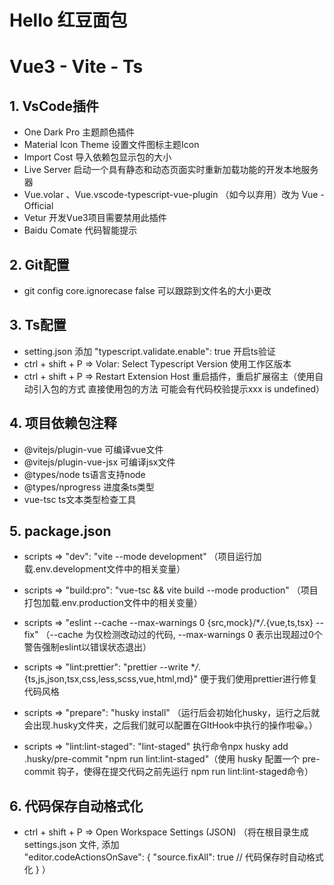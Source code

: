 # Hello 红豆面包

# Vue3 - Vite - Ts

## 1. VsCode插件

- One Dark Pro 主题颜色插件
- Material Icon Theme 设置文件图标主题Icon
- Import Cost 导入依赖包显示包的大小
- Live Server 启动一个具有静态和动态页面实时重新加载功能的开发本地服务器
- Vue.volar 、Vue.vscode-typescript-vue-plugin （如今以弃用）改为 Vue - Official
- Vetur 开发Vue3项目需要禁用此插件
- Baidu Comate 代码智能提示

## 2. Git配置

- git config core.ignorecase false 可以跟踪到文件名的大小更改

## 3. Ts配置

- setting.json 添加 "typescript.validate.enable": true 开启ts验证
- ctrl + shift + P => Volar: Select Typescript Version 使用工作区版本
- ctrl + shift + P => Restart Extension Host 重启插件，重启扩展宿主（使用自动引入包的方式 直接使用包的方法 可能会有代码校验提示xxx is undefined）

## 4. 项目依赖包注释

- @vitejs/plugin-vue 可编译vue文件
- @vitejs/plugin-vue-jsx 可编译jsx文件
- @types/node ts语言支持node
- @types/nprogress 进度条ts类型
- vue-tsc ts文本类型检查工具

## 5. package.json

- scripts => "dev": "vite --mode development" （项目运行加载.env.development文件中的相关变量）
- scripts => "build:pro": "vue-tsc && vite build --mode production" （项目打包加载.env.production文件中的相关变量）
- scripts => "eslint --cache --max-warnings 0 {src,mock}/\*_/_.{vue,ts,tsx} --fix" （--cache 为仅检测改动过的代码, --max-warnings 0 表示出现超过0个警告强制eslint以错误状态退出）
- scripts => "lint:prettier": "prettier --write \*_/_.{ts,js,json,tsx,css,less,scss,vue,html,md}" 便于我们使用prettier进行修复代码风格

- scripts => "prepare": "husky install" （运行后会初始化husky，运行之后就会出现.husky文件夹，之后我们就可以配置在GItHook中执行的操作啦😀。）
- scripts => "lint:lint-staged": "lint-staged" 执行命令npx husky add .husky/pre-commit "npm run lint:lint-staged"（使用 husky 配置一个 pre-commit 钩子，使得在提交代码之前先运行 npm run lint:lint-staged命令）

## 6. 代码保存自动格式化

- ctrl + shift + P => Open Workspace Settings (JSON)
  （将在根目录生成settings.json 文件, 添加  
  "editor.codeActionsOnSave": {
  "source.fixAll": true // 代码保存时自动格式化
  }
  ）
